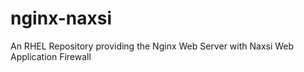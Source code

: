 nginx-naxsi
===========

An RHEL Repository providing the Nginx Web Server with Naxsi Web Application Firewall
